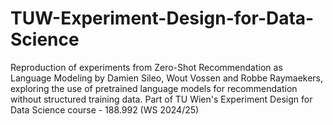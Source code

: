 # TUW-Experiment-Design-for-Data-Science

Reproduction of experiments from Zero-Shot Recommendation as Language Modeling by Damien Sileo, Wout Vossen and Robbe Raymaekers, exploring the use of pretrained language models for recommendation without structured training data. Part of TU Wien's Experiment Design for Data Science course - 188.992 (WS 2024/25)
